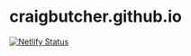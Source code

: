 # craigbutcher.github.io

[![Netlify Status](https://api.netlify.com/api/v1/badges/5ce0f898-2fcd-4d29-a3d9-9e6e894b0d75/deploy-status)](https://app.netlify.com/sites/craigbutcher/deploys)